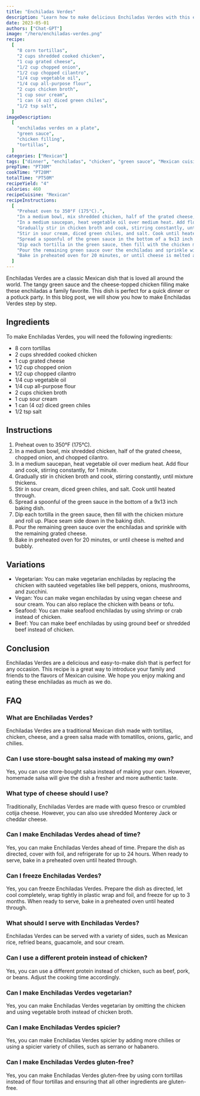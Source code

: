 ```yaml
---
title: "Enchiladas Verdes"
description: "Learn how to make delicious Enchiladas Verdes with this easy recipe. These enchiladas are filled with chicken and topped with a tangy green sauce and cheese."
date: 2023-05-01
authors: ["Chat-GPT"]
image: "/hero/enchiladas-verdes.png"
recipe:
  [
    "8 corn tortillas",
    "2 cups shredded cooked chicken",
    "1 cup grated cheese",
    "1/2 cup chopped onion",
    "1/2 cup chopped cilantro",
    "1/4 cup vegetable oil",
    "1/4 cup all-purpose flour",
    "2 cups chicken broth",
    "1 cup sour cream",
    "1 can (4 oz) diced green chiles",
    "1/2 tsp salt",
  ]
imageDescription:
  [
    "enchiladas verdes on a plate",
    "green sauce",
    "chicken filling",
    "tortillas",
  ]
categories: ["Mexican"]
tags: ["dinner", "enchiladas", "chicken", "green sauce", "Mexican cuisine"]
prepTime: "PT30M"
cookTime: "PT20M"
totalTime: "PT50M"
recipeYield: "4"
calories: 460
recipeCuisine: "Mexican"
recipeInstructions:
  [
    "Preheat oven to 350°F (175°C).",
    "In a medium bowl, mix shredded chicken, half of the grated cheese, chopped onion, and chopped cilantro.",
    "In a medium saucepan, heat vegetable oil over medium heat. Add flour and cook, stirring constantly, for 1 minute.",
    "Gradually stir in chicken broth and cook, stirring constantly, until mixture thickens.",
    "Stir in sour cream, diced green chiles, and salt. Cook until heated through.",
    "Spread a spoonful of the green sauce in the bottom of a 9x13 inch baking dish.",
    "Dip each tortilla in the green sauce, then fill with the chicken mixture and roll up. Place seam side down in the baking dish.",
    "Pour the remaining green sauce over the enchiladas and sprinkle with the remaining grated cheese.",
    "Bake in preheated oven for 20 minutes, or until cheese is melted and bubbly.",
  ]
---
```


Enchiladas Verdes are a classic Mexican dish that is loved all around the world. The tangy green sauce and the cheese-topped chicken filling make these enchiladas a family favorite. This dish is perfect for a quick dinner or a potluck party. In this blog post, we will show you how to make Enchiladas Verdes step by step.

## Ingredients

To make Enchiladas Verdes, you will need the following ingredients:

- 8 corn tortillas
- 2 cups shredded cooked chicken
- 1 cup grated cheese
- 1/2 cup chopped onion
- 1/2 cup chopped cilantro
- 1/4 cup vegetable oil
- 1/4 cup all-purpose flour
- 2 cups chicken broth
- 1 cup sour cream
- 1 can (4 oz) diced green chiles
- 1/2 tsp salt

## Instructions

1. Preheat oven to 350°F (175°C).
2. In a medium bowl, mix shredded chicken, half of the grated cheese, chopped onion, and chopped cilantro.
3. In a medium saucepan, heat vegetable oil over medium heat. Add flour and cook, stirring constantly, for 1 minute.
4. Gradually stir in chicken broth and cook, stirring constantly, until mixture thickens.
5. Stir in sour cream, diced green chiles, and salt. Cook until heated through.
6. Spread a spoonful of the green sauce in the bottom of a 9x13 inch baking dish.
7. Dip each tortilla in the green sauce, then fill with the chicken mixture and roll up. Place seam side down in the baking dish.
8. Pour the remaining green sauce over the enchiladas and sprinkle with the remaining grated cheese.
9. Bake in preheated oven for 20 minutes, or until cheese is melted and bubbly.

## Variations

- Vegetarian: You can make vegetarian enchiladas by replacing the chicken with sautéed vegetables like bell peppers, onions, mushrooms, and zucchini.
- Vegan: You can make vegan enchiladas by using vegan cheese and sour cream. You can also replace the chicken with beans or tofu.
- Seafood: You can make seafood enchiladas by using shrimp or crab instead of chicken.
- Beef: You can make beef enchiladas by using ground beef or shredded beef instead of chicken.

## Conclusion

Enchiladas Verdes are a delicious and easy-to-make dish that is perfect for any occasion. This recipe is a great way to introduce your family and friends to the flavors of Mexican cuisine. We hope you enjoy making and eating these enchiladas as much as we do.

## FAQ

### What are Enchiladas Verdes?

Enchiladas Verdes are a traditional Mexican dish made with tortillas, chicken, cheese, and a green salsa made with tomatillos, onions, garlic, and chilies.

### Can I use store-bought salsa instead of making my own?

Yes, you can use store-bought salsa instead of making your own. However, homemade salsa will give the dish a fresher and more authentic taste.

### What type of cheese should I use?

Traditionally, Enchiladas Verdes are made with queso fresco or crumbled cotija cheese. However, you can also use shredded Monterey Jack or cheddar cheese.

### Can I make Enchiladas Verdes ahead of time?

Yes, you can make Enchiladas Verdes ahead of time. Prepare the dish as directed, cover with foil, and refrigerate for up to 24 hours. When ready to serve, bake in a preheated oven until heated through.

### Can I freeze Enchiladas Verdes?

Yes, you can freeze Enchiladas Verdes. Prepare the dish as directed, let cool completely, wrap tightly in plastic wrap and foil, and freeze for up to 3 months. When ready to serve, bake in a preheated oven until heated through.

### What should I serve with Enchiladas Verdes?

Enchiladas Verdes can be served with a variety of sides, such as Mexican rice, refried beans, guacamole, and sour cream.

### Can I use a different protein instead of chicken?

Yes, you can use a different protein instead of chicken, such as beef, pork, or beans. Adjust the cooking time accordingly.

### Can I make Enchiladas Verdes vegetarian?

Yes, you can make Enchiladas Verdes vegetarian by omitting the chicken and using vegetable broth instead of chicken broth.

### Can I make Enchiladas Verdes spicier?

Yes, you can make Enchiladas Verdes spicier by adding more chilies or using a spicier variety of chilies, such as serrano or habanero.

### Can I make Enchiladas Verdes gluten-free?

Yes, you can make Enchiladas Verdes gluten-free by using corn tortillas instead of flour tortillas and ensuring that all other ingredients are gluten-free.

